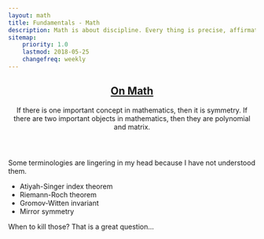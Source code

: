 ```yaml
---
layout: math
title: Fundamentals - Math
description: Math is about discipline. Every thing is precise, affirmative, and crystal pure.
sitemap:
    priority: 1.0
    lastmod: 2018-05-25
    changefreq: weekly
---
```

<header class="major">
    <h2>
        <a href="#">On Math</a>
    </h2>
    <p>
    If there is one important concept in mathematics, then it is symmetry.
    If there are two important objects in mathematics, then they are polynomial and matrix.
    </p>
</header>
<p>
    Some terminologies are lingering in my head because I have not understood them.
</p>

* Atiyah-Singer index theorem
* Riemann-Roch theorem
* Gromov-Witten invariant
* Mirror symmetry

<p>
    When to kill those?
    That is a great question...
</p>
